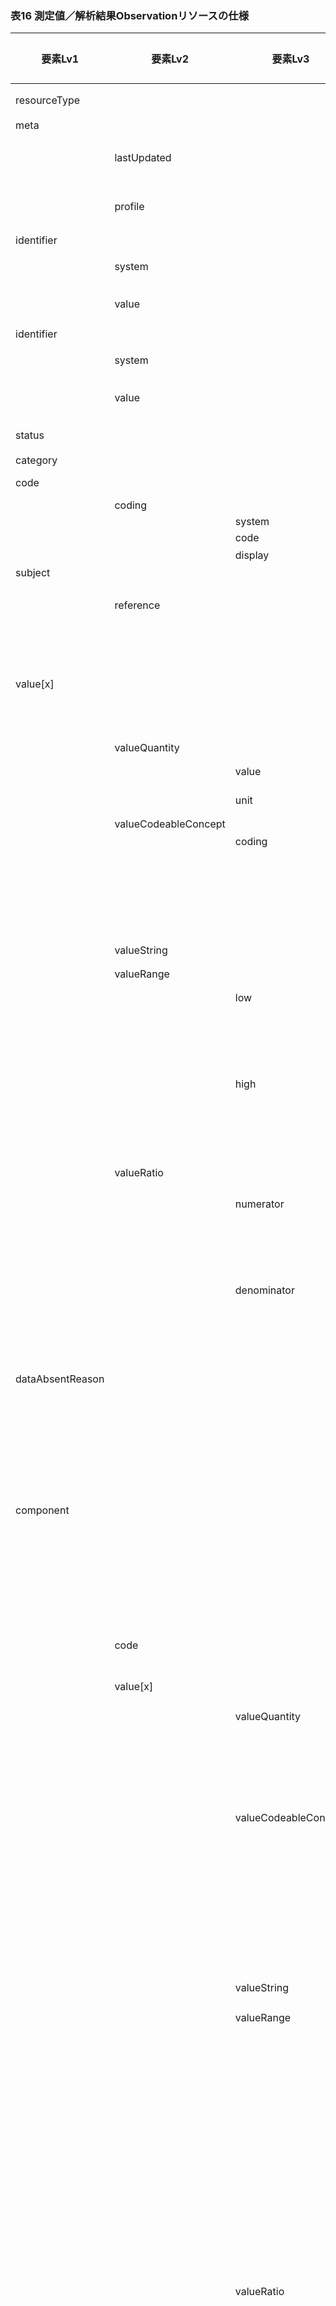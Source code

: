 ### 表16 測定値／解析結果Observationリソースの仕様

| 要素Lv1 | 要素Lv2 | 要素Lv3 | 要素Lv4 | 要素Lv5 | 多重度 | 型 | 値 | 生理検査レポートCDAとのマッピング<BR>(CD=ClinicalDocument) | 説明 |
|---|---|---|---|---|---|---|---|---|---|
| resourceType |  |  |  |  |  |  | "Observation" | /CD/component/structuredBody/component/section/<BR>entry/observation | Observationリソースであることを示す。 |
| meta |  |  |  |  | 1..1 | Meta |  |  |  |
|  | lastUpdated |  |  |  | 1..1 | instant | "2023-12-25T20:21:32+09:00" |  | 最終更新日時。YYYY-MM-DDThh:mm:ss.sss+zz:zz。値は例示。 |
|  | profile |  |  |  | 1..1 |  | "http://jpfhir.jp/fhir/SEAMAT/StructureDefinition/<BR>JP_Observation_SEAMAT" |  | 本リソースのプロファイルを識別するURLを指定する。値は固定。 |
| identifier |  |  |  |  | 1..1 | Identifier |  |  | このリソースのID。 |
|  | system |  |  |  | 1..1 | uri | "http://jpfhir.jp/fhir/core/IdSystem/resourceInsta<BR>nce-identifier" |  | リソースIDに対する名前空間識別子。固定値。 |
|  | value |  |  |  | 1..1 | string | "1234567890_20231205_LJCS-100D_20231205101112.94.1<BR>4239.1002_20231205112233_100_1.1" |  | リソースIDの文字列。値は例示。 |
| identifier |  |  |  |  | 1..1 | Identifier |  |  | この文書の文書ID。 |
|  | system |  |  |  | 1..1 | uri | "http://jpfhir.jp/fhir/core/IdSystem/documentInsta<BR>nce-identifier" |  | 文書IDに対する名前空間識別子。固定値。 |
|  | value |  |  |  | 1..1 | string | "1234567890_20231205_LJCS-100D_20231205101112.94.1<BR>4239.1002_20231205112233_100_1" |  | 文書IDの文字列。値は例示。 |
| status |  |  |  |  | 1..1 | code | "final" |  | 検査・観察のステータス。固定値。 |
| category |  |  |  |  | 0..* | CodeableConcept |  |  |  |
| code |  |  |  |  | 1..1 | CodeableConcept |  | /CD/component/structuredBody/component/section/<BR>entry/observation/code | 検査・観察の項目コード。 |
|  | coding |  |  |  | 1..1 | Coding |  |  |  |
|  |  | system |  |  | 1..1 | uri | "http://loinc.org" |  |  |
|  |  | code |  |  | 1..1 | code | "30525-0" |  |  |
|  |  | display |  |  | 0..1 | string | "年齢" |  |  |
| subject |  |  |  |  | 0..1 | Reference(Patient) |  |  |  |
|  | reference |  |  |  | 1..1 | string | "urn:uuid:77fbc1a7-8e7e-494c-9763-6545a73afcc4" |  | PatientリソースのfullUrl要素に指定されるUUIDを指定。値は例示。 |
| value[x] |  |  |  |  | 0..1 |  |  | /CD/component/structuredBody/component/section/<BR>entry/observation/value | 検査結果や観察結果。11通りのいずれかの子要素のひとつを選択して、それにより記述する。複数を選択はできない。value要素は記述しないで、直接valueQuantity要素などのレベルを記述する。 |
|  | valueQuantity |  |  |  |  | Quantity |  |  | @xsi:type="PQ"の場合 |
|  |  | value |  |  | 1..1 | decimal | 86.0 | /CD/component/structuredBody/component/section/<BR>entry/observation/value/@value | 値は例示。 |
|  |  | unit |  |  | 0..1 | string | "a" | /CD/component/structuredBody/component/section/<BR>entry/observation/value/@unit | 値は例示。 |
|  | valueCodeableConcept |  |  |  |  | CodeableConcept |  |  | @xsi:type="CE"の場合 |
|  |  | coding |  |  | 1..1 | Coding |  |  |  |
|  |  |  | system |  | 1..1 | uri |  | /CD/component/structuredBody/component/section/<BR>entry/observation/value/@codeSystem |  |
|  |  |  | code |  | 1..1 | code | "LA22649-0" | /CD/component/structuredBody/component/section/<BR>entry/observation/value/@code | 値は例示。 |
|  |  |  | display |  | 0..1 | string | "Rest" | /CD/component/structuredBody/component/section/<BR>entry/observation/value/@displayName | 値は例示。 |
|  | valueString |  |  |  |  | string |  | /CD/component/structuredBody/component/section/<BR>entry/observation/value/text() | @xsi:type="ST"の場合 |
|  | valueRange |  |  |  |  | Range |  |  | @xsi:type="IVL_PQ"の場合 |
|  |  | low |  |  | 0..1 | Quantity |  | /CD/component/structuredBody/component/section/<BR>entry/observation/value/low |  |
|  |  |  | value |  | 1..1 | decimal |  | /CD/component/structuredBody/component/section/<BR>entry/observation/value/low/@value |  |
|  |  |  | unit |  | 0..1 | string |  | /CD/component/structuredBody/component/section/<BR>entry/observation/value/low/@unit |  |
|  |  | high |  |  | 0..1 | Quantity |  | /CD/component/structuredBody/component/section/<BR>entry/observation/value/high |  |
|  |  |  | value |  | 1..1 | decimal |  | /CD/component/structuredBody/component/section/<BR>entry/observation/value/high/@value |  |
|  |  |  | unit |  | 0..1 | string |  | /CD/component/structuredBody/component/section/<BR>entry/observation/value/high/@unit |  |
|  | valueRatio |  |  |  |  | Ratio |  |  | @xsi:type="RTO_PQ_PQ"の場合 |
|  |  | numerator |  |  | 0..1 | Quantity |  | /CD/component/structuredBody/component/section/<BR>entry/observation/value/numerator |  |
|  |  |  | value |  | 1..1 | decimal | 93 | /CD/component/structuredBody/component/section/<BR>entry/observation/value/numerator/@value | 値は例示。 |
|  |  |  | unit |  | 0..1 | string |  | /CD/component/structuredBody/component/section/<BR>entry/observation/value/numerator/@unit |  |
|  |  | denominator |  |  | 0..1 | Quantity |  | /CD/component/structuredBody/component/section/<BR>entry/observation/value/denominator |  |
|  |  |  | value |  | 1..1 | decimal | 1.0 | /CD/component/structuredBody/component/section/<BR>entry/observation/value/denominator/@value | 値は例示。 |
|  |  |  | unit |  | 0..1 | string | "bpm" | /CD/component/structuredBody/component/section/<BR>entry/observation/value/denominator/@unit | 値は例示。 |
| dataAbsentReason |  |  |  |  | 0..1 | CodeableConcept |  | /CD/component/structuredBody/component/section/<BR>entry/observation/value/@nullFlavor | 検査結果値が欠落している理由。 |
| component |  |  |  |  | 0..* | BackboneElement |  |  | 同じ検査・観察において、メソッドが1つ、観察が1つ、実行者が1つ、デバイスが1つ、時間が1つしかない１回の検査・観察で同時に複数の検査結果が得られる場合に、その各検査をcomponentをみなして、このObservationリソースのcomponent要素に記述する。たとえばこのObservationリソースが血圧である場合に、収縮期血圧値と拡張期血圧値の2つは、Observationリソース：血圧の2つのcomponentとして記述される。 |
|  | code |  |  |  | 1..1 | CodeableConcept |  | /CD/component/structuredBody/component/section/<BR>entry/observation/value/entryRelationship/<BR>observation/code | Observation.codeと同じ。 |
|  | value[x] |  |  |  | 0..1 |  |  | /CD/component/structuredBody/component/section/<BR>entry/observation/value/entryRelationship/<BR>observation/value | Observation.value[x]と同じ。 |
|  |  | valueQuantity |  |  |  | Quantity |  |  | @xsi:type="PQ"の場合 |
|  |  |  | value |  | 1..1 | decimal |  | /CD/component/structuredBody/component/section/<BR>entry/observation/value/entryRelationship/<BR>observation/value@value |  |
|  |  |  | unit |  | 0..1 | string |  | /CD/component/structuredBody/component/section/<BR>entry/observation/value/entryRelationship/<BR>observation/value@unit |  |
|  |  | valueCodeableConcept |  |  |  | CodeableConcept |  |  | @xsi:type="CE"の場合 |
|  |  |  | coding |  | 1..1 | Coding |  |  |  |
|  |  |  |  | system | 1..1 | uri |  | /CD/component/structuredBody/component/section/<BR>entry/observation/value/entryRelationship/<BR>observation/value/@codeSystem |  |
|  |  |  |  | code | 1..1 | code |  | /CD/component/structuredBody/component/section/<BR>entry/observation/value/entryRelationship/<BR>observation/value/@code |  |
|  |  |  |  | display | 0..1 | string |  | /CD/component/structuredBody/component/section/<BR>entry/observation/value/entryRelationship/<BR>observation/value/@displayName |  |
|  |  | valueString |  |  |  | string |  | /CD/component/structuredBody/component/section/<BR>entry/observation/value/entryRelationship/<BR>observation/value/text() | @xsi:type="ST"の場合 |
|  |  | valueRange |  |  |  | Range |  |  | @xsi:type="IVL_PQ"の場合 |
|  |  |  | low |  | 0..1 | Quantity |  | /CD/component/structuredBody/component/section/<BR>entry/observation/value/entryRelationship/<BR>observation/value/low |  |
|  |  |  |  | value | 1..1 | decimal |  | /CD/component/structuredBody/component/section/<BR>entry/observation/value/entryRelationship/<BR>observation/value/low/@value |  |
|  |  |  |  | unit | 0..1 | string |  | /CD/component/structuredBody/component/section/<BR>entry/observation/value/entryRelationship/<BR>observation/value/low/@unit |  |
|  |  |  | high |  | 0..1 | Quantity |  | /CD/component/structuredBody/component/section/<BR>entry/observation/value/entryRelationship/<BR>observation/value/high |  |
|  |  |  |  | value | 1..1 | decimal |  | /CD/component/structuredBody/component/section/<BR>entry/observation/value/entryRelationship/<BR>observation/value/high/@value |  |
|  |  |  |  | unit | 0..1 | string |  | /CD/component/structuredBody/component/section/<BR>entry/observation/value/entryRelationship/<BR>observation/value/high/@unit |  |
|  |  | valueRatio |  |  |  | Ratio |  |  | @xsi:type="RTO_PQ_PQ"の場合 |
|  |  |  | numerator |  | 0..1 | Quantity |  | /CD/component/structuredBody/component/section/<BR>entry/observation/value/entryRelationship/<BR>observation/value/numerator |  |
|  |  |  |  | value | 1..1 | decimal |  | /CD/component/structuredBody/component/section/<BR>entry/observation/value/entryRelationship/<BR>observation/value/numerator/@value |  |
|  |  |  |  | unit | 0..1 | string |  | /CD/component/structuredBody/component/section/<BR>entry/observation/value/entryRelationship/<BR>observation/value/numerator/@unit |  |
|  |  |  | denominator |  | 0..1 | Quantity |  | /CD/component/structuredBody/component/section/<BR>entry/observation/value/entryRelationship/<BR>observation/value/denominator |  |
|  |  |  |  | value | 1..1 | decimal |  | /CD/component/structuredBody/component/section/<BR>entry/observation/value/entryRelationship/<BR>observation/value/denominator/@value |  |
|  |  |  |  | unit | 0..1 | string |  | /CD/component/structuredBody/component/section/<BR>entry/observation/value/entryRelationship/<BR>observation/value/denominator/@unit |  |
|  | dataAbsentReason |  |  |  | 0..1 | CodeableConcept |  | /CD/component/structuredBody/component/section/<BR>entry/observation/value/entryRelationship/<BR>observation/value/@nullFlavor | Observation.dataAbsentReasonと同じ。 |
